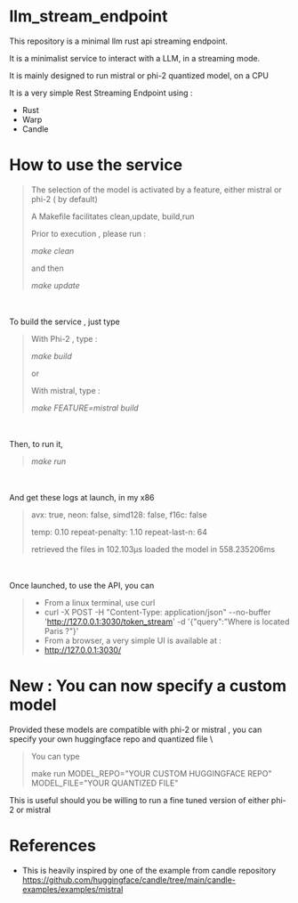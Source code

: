 # llm_stream_endpoint
This repository is a minimal llm rust api streaming endpoint.

It is a  minimalist service to interact with a LLM, in a streaming mode.

It is mainly designed to run mistral or phi-2 quantized model, on a CPU

It is a very simple Rest Streaming Endpoint using :
* Rust
* Warp
* Candle


# How to use the service


> The selection of the model is activated by a feature, either mistral or phi-2 ( by default) 
>
> A Makefile facilitates clean,update, build,run
> 
> Prior to execution , please run :
>
> *make clean*
> 
> and then 
> 
> *make update*

\
\
To build the service , just type
> With Phi-2 , type :
> 
> *make build*
> 
> or
> 
> With mistral, type :
> 
> *make FEATURE=mistral build*

\
\
Then, to run it, 
> *make run*

\
\
And get these logs at launch, in my x86
> avx: true, neon: false, simd128: false, f16c: false
>
> temp: 0.10 repeat-penalty: 1.10 repeat-last-n: 64
>
> retrieved the files in 102.103µs
> loaded the model in 558.235206ms

\
\
Once launched, to use the API, you can
> * From a linux terminal, use curl
>  * curl -X POST -H "Content-Type: application/json" --no-buffer 'http://127.0.0.1:3030/token_stream' -d '{"query":"Where is located Paris ?"}'
> * From a browser, a very simple UI is available at :
>  * http://127.0.0.1:3030/



# New : You can now specify a custom model
Provided these models are compatible with phi-2 or mistral , you can specify your own huggingface repo and quantized file
\
> You can type
> 
> make run MODEL_REPO="YOUR CUSTOM HUGGINGFACE REPO" MODEL_FILE="YOUR QUANTIZED FILE"

This is useful should you be willing to run a fine tuned version of either phi-2 or mistral



# References
* This is heavily inspired by one of the example from candle repository
https://github.com/huggingface/candle/tree/main/candle-examples/examples/mistral

